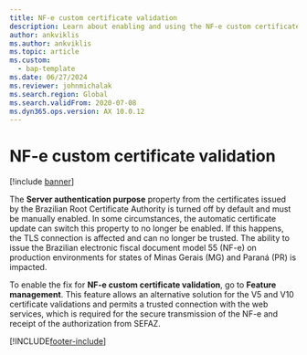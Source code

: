 ```yaml
---
title: NF-e custom certificate validation
description: Learn about enabling and using the NF-e custom certificate. The automatic certificate update can switch this property to no longer be enabled.
author: ankviklis
ms.author: ankviklis
ms.topic: article
ms.custom: 
  - bap-template
ms.date: 06/27/2024
ms.reviewer: johnmichalak
ms.search.region: Global
ms.search.validFrom: 2020-07-08
ms.dyn365.ops.version: AX 10.0.12
---
```


# NF-e custom certificate validation

[!include [banner](../../includes/banner.md)]

The **Server authentication purpose** property from the certificates issued by the Brazilian Root Certificate Authority is turned off by default and must be manually enabled. In some circumstances, the automatic certificate update can switch this property to no longer be enabled. If this happens, the TLS connection is affected and can no longer be trusted. The ability to issue the Brazilian electronic fiscal document model 55 (NF-e) on production environments for states of Minas Gerais (MG) and Paraná (PR) is impacted.

To enable the fix for **NF-e custom certificate validation**, go to **Feature management**. This feature allows an alternative solution for the V5 and V10 certificate validations and permits a trusted connection with the web services, which is required for the secure transmission of the NF-e and receipt of the authorization from SEFAZ.

[!INCLUDE[footer-include](../../../includes/footer-banner.md)]
